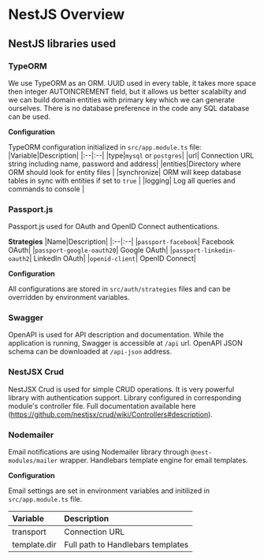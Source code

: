 # NestJS Overview

## NestJS libraries used

### TypeORM

We use TypeORM as an ORM. UUID used in every table, it takes more space then integer AUTOINCREMENT field, but it allows us better scalabilty and we can build domain entities with primary key which we can generate ourselves. There is no database preference in the code any SQL database can be used.

**Configuration**

TypeORM configuration initialized in `src/app.module.ts` file:
|Variable|Description|
|:--|:--|
|type|`mysql` or `postgres`|
|url| Connection URL string including name, password and address|
|entities|Directory where ORM should look for entity files |
|synchronize| ORM will keep database tables in sync with entities if set to `true` |
|logging| Log all queries and commands to console |

### Passport.js

Passport.js used for OAuth and OpenID Connect authentications.

**Strategies**
|Name|Description|
|:--|:--|
|`passport-facebook`| Facebook OAuth|
|`passport-google-oauth20`| Google OAuth|
|`passport-linkedin-oauth2`| LinkedIn OAuth|
|`openid-client`| OpenID Connect|

**Configuration**

All configurations are stored in `src/auth/strategies` files and can be overridden by environment variables.

### Swagger

OpenAPI is used for API description and documentation. While the application is running, Swagger is accessible at `/api` url. OpenAPI JSON schema can be downloaded at `/api-json` address.

### NestJSX Crud

NestJSX Crud is used for simple CRUD operations. It is very powerful library with authentication support. Library configured in corresponding module's controller file. Full documentation available here (https://github.com/nestjsx/crud/wiki/Controllers#description).

### Nodemailer

Email notifications are using Nodemailer library through `@nest-modules/mailer` wrapper. Handlebars template engine for email templates.

**Configuration**

Email settings are set in environment variables and initilized in `src/app.module.ts` file.

| Variable     | Description                       |
| :----------- | :-------------------------------- |
| transport    | Connection URL                    |
| template.dir | Full path to Handlebars templates |
